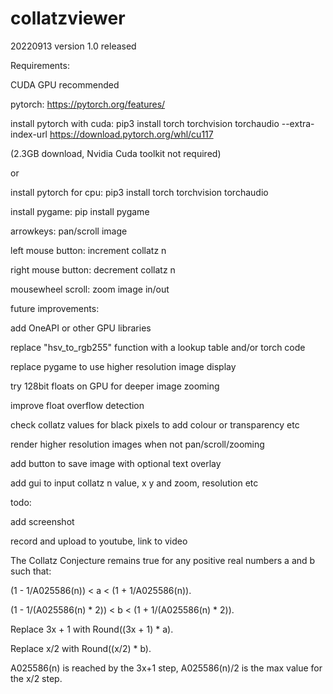# collatzviewer

20220913 version 1.0 released



Requirements:

CUDA GPU recommended

pytorch: https://pytorch.org/features/

install pytorch with cuda: pip3 install torch torchvision torchaudio --extra-index-url https://download.pytorch.org/whl/cu117

(2.3GB download, Nvidia Cuda toolkit not required)

or

install pytorch for cpu: pip3 install torch torchvision torchaudio

install pygame: pip install pygame

arrowkeys: pan/scroll image

left mouse button: increment collatz n

right mouse button: decrement collatz n

mousewheel scroll: zoom image in/out




future improvements:

add OneAPI or other GPU libraries

replace "hsv_to_rgb255" function with a lookup table and/or torch code

replace pygame to use higher resolution image display

try 128bit floats on GPU for deeper image zooming

improve float overflow detection

check collatz values for black pixels to add colour or transparency etc

render higher resolution images when not pan/scroll/zooming

add button to save image with optional text overlay

add gui to input collatz n value, x y and zoom, resolution etc

todo:

add screenshot


record and upload to youtube, link to video





The Collatz Conjecture remains true for any positive real numbers a and b such that:

  (1 - 1/A025586(n)) < a < (1 + 1/A025586(n)).
  
  (1 - 1/(A025586(n) * 2)) < b < (1 + 1/(A025586(n) * 2)).
  
  Replace 3x + 1 with Round((3x + 1) * a).
  
  Replace x/2 with Round((x/2) * b).

  A025586(n) is reached by the 3x+1 step, A025586(n)/2 is the max value for the x/2 step.
  
